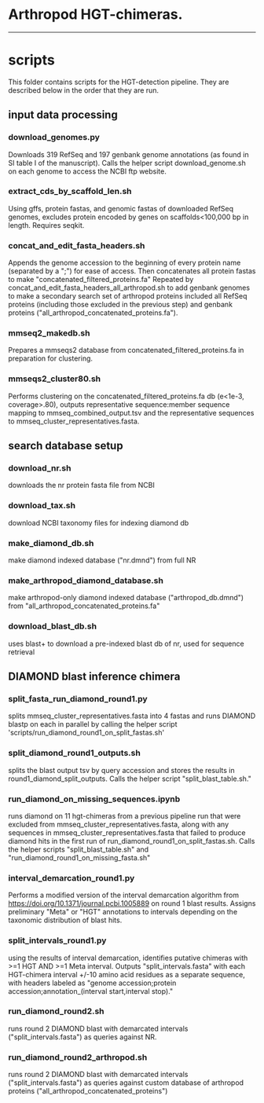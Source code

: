 
# Arthropod HGT-chimeras.
---
# scripts
This folder contains scripts for the HGT-detection pipeline. They are described below in the order that they are run.

## input data processing
### download_genomes.py
Downloads 319 RefSeq and 197 genbank genome annotations (as found in SI table I of the manuscript). Calls the helper script download_genome.sh on each genome to access the NCBI ftp website.
### extract_cds_by_scaffold_len.sh
Using gffs, protein fastas, and genomic fastas of downloaded RefSeq genomes, excludes protein encoded by genes on scaffolds<100,000 bp in length. Requires seqkit.
### concat_and_edit_fasta_headers.sh 
Appends the genome accession to the beginning of every protein name (separated by a ";") for ease of access. Then concatenates all protein fastas to make "concatenated_filtered_proteins.fa" Repeated by concat_and_edit_fasta_headers_all_arthropod.sh to add genbank genomes to make a secondary search set of arthropod proteins included all RefSeq proteins (including those excluded in the previous step) and genbank proteins ("all_arthropod_concatenated_proteins.fa").
### mmseq2_makedb.sh
Prepares a mmseqs2 database from concatenated_filtered_proteins.fa in preparation for clustering. 
### mmseqs2_cluster80.sh
Performs clustering on the concatenated_filtered_proteins.fa db (e<1e-3, coverage>.80), outputs representative sequence:member sequence mapping to mmseq_combined_output.tsv and the representative sequences to mmseq_cluster_representatives.fasta.


## search database setup
### download_nr.sh
downloads the nr protein fasta file from NCBI
### download_tax.sh
download NCBI taxonomy files for indexing diamond db
### make_diamond_db.sh
make diamond indexed database ("nr.dmnd") from full NR
### make_arthropod_diamond_database.sh
make arthropod-only diamond indexed database ("arthropod_db.dmnd") from "all_arthropod_concatenated_proteins.fa"
### download_blast_db.sh
uses blast+ to download a pre-indexed blast db of nr, used for sequence retrieval 

## DIAMOND blast inference chimera
### split_fasta_run_diamond_round1.py
splits mmseq_cluster_representatives.fasta into 4 fastas and runs DIAMOND blastp on each in parallel by calling the helper script 'scripts/run_diamond_round1_on_split_fastas.sh'
### split_diamond_round1_outputs.sh 
splits the blast output tsv by query accession and stores the results in round1_diamond_split_outputs. Calls the helper script "split_blast_table.sh."
### run_diamond_on_missing_sequences.ipynb
runs diamond on 11 hgt-chimeras from a previous pipeline run that were excluded from mmseq_cluster_representatives.fasta, along with any sequences in mmseq_cluster_representatives.fasta that failed to produce diamond hits in the first run of run_diamond_round1_on_split_fastas.sh. Calls the helper scripts  "split_blast_table.sh" and "run_diamond_round1_on_missing_fasta.sh"
### interval_demarcation_round1.py
Performs a modified version of the interval demarcation algorithm from https://doi.org/10.1371/journal.pcbi.1005889 on round 1 blast results. Assigns preliminary "Meta" or "HGT" annotations to intervals depending on the taxonomic distribution of blast hits.
### split_intervals_round1.py
using the results of interval demarcation, identifies putative chimeras with >=1 HGT AND >=1 Meta interval. Outputs "split_intervals.fasta" with each  HGT-chimera interval +/-10 amino acid residues as a separate sequence, with headers labeled as "genome accession;protein accession;annotation_(interval start,interval stop)."
### run_diamond_round2.sh
runs round 2 DIAMOND blast with demarcated intervals ("split_intervals.fasta") as queries against NR.
### run_diamond_round2_arthropod.sh
runs round 2 DIAMOND blast with demarcated intervals ("split_intervals.fasta") as queries against custom database of arthropod proteins ("all_arthropod_concatenated_proteins")
